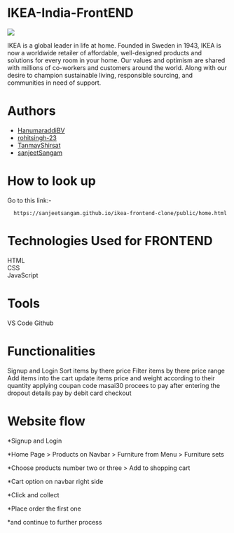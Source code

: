 # IKEA-India-FrontEND

<img src="https://pbs.twimg.com/media/FLO-gKZUYAAsQ6M?format=jpg&name=large"></img>

IKEA is a global leader in life at home. Founded in Sweden in 1943, IKEA is now a worldwide retailer of affordable, well-designed products and solutions for every room in your home. Our values and optimism are shared with millions of co-workers and customers around the world. Along with our desire to champion sustainable living, responsible sourcing, and communities in need of support.

# Authors

- [HanumaraddiBV](https://github.com/HanumaraddiBV)
- [rohitsingh-23](https://github.com/rohitsingh-23)
- [TanmayShirsat](https://github.com/TanmayShirsat)
- [sanjeetSangam](https://github.com/sanjeetSangam)

# How to look up

Go to this link:-

```
  https://sanjeetsangam.github.io/ikea-frontend-clone/public/home.html
```


# Technologies Used for FRONTEND
HTML <br/>
CSS <br/>
JavaScript <br/>


# Tools
VS Code
Github

# Functionalities
Signup and Login
Sort items by there price
Filter items by there price range
Add items into the cart
update items price and weight according to their quantity
applying coupan code masai30
procees to pay after entering the dropout details
pay by debit card
checkout

# Website flow
*Signup and Login <br/>

*Home Page > Products on Navbar > Furniture from Menu > Furniture sets <br />

*Choose products number two or three > Add to shopping cart <br />

*Cart option on navbar right side <br />

*Click and collect <br />

*Place order the first one <br />

*and continue to further process

